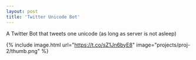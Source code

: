 ```yaml
---
layout: post
title: 'Twitter Unicode Bot'
---
```


A Twitter Bot that tweets one unicode (as long as server is not asleep)

{% include image.html url="https://t.co/sZ1Jn6byE8" image="projects/proj-2/thumb.png" %}

